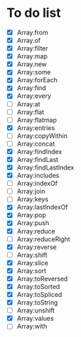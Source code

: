 # To do list
- [x] Array.from
- [x] Array.of
- [x] Array:filter
- [x] Array:map
- [x] Array.new
- [x] Array:some
- [x] Array:forEach
- [x] Array:find
- [x] Array:every
- [ ] Array:at
- [ ] Array:flat
- [ ] Array:flatmap
- [x] Array:entries
- [ ] Array:copyWithin
- [ ] Array:concat
- [x] Array:findIndex
- [x] Array:findLast
- [x] Array:findLastIndex
- [x] Array:includes
- [ ] Array:indexOf
- [ ] Array:join
- [ ] Array:keys
- [x] Array:lastIndexOf
- [x] Array:pop
- [x] Array:push
- [x] Array:reduce
- [ ] Array:reduceRight
- [x] Array:reverse
- [ ] Array:shift
- [x] Array:slice
- [x] Array:sort
- [x] Array:toReversed
- [x] Array:toSorted
- [x] Array:toSpliced
- [x] Array:toString
- [ ] Array:unshift
- [x] Array:values
- [ ] Array:with